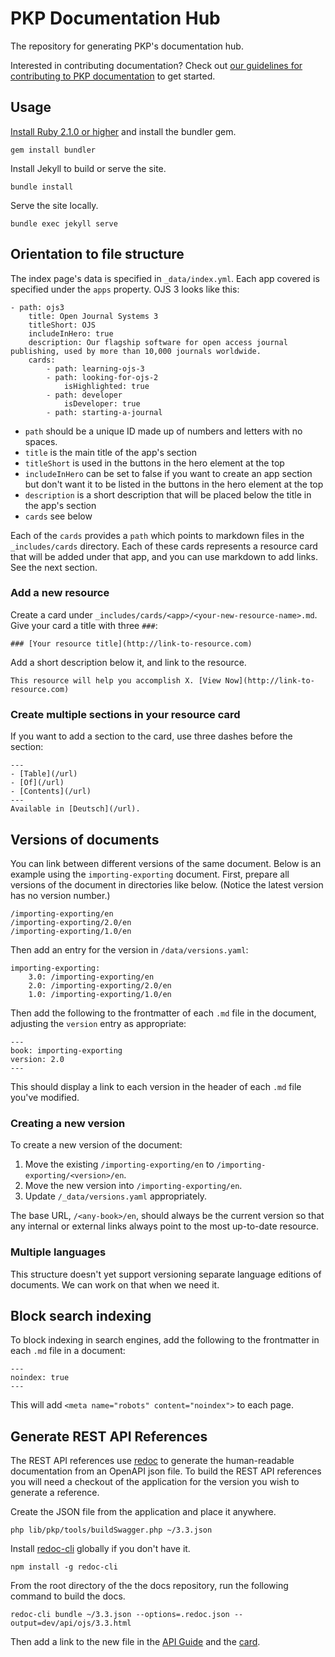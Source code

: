 # PKP Documentation Hub

The repository for generating PKP's documentation hub.

Interested in contributing documentation? Check out [our guidelines for contributing to PKP documentation](https://docs.pkp.sfu.ca/contributing/) to get started.

## Usage

[Install Ruby 2.1.0 or higher](https://www.ruby-lang.org/en/documentation/installation/) and install the bundler gem.

```
gem install bundler
```

Install Jekyll to build or serve the site.

```
bundle install
```

Serve the site locally.

```
bundle exec jekyll serve
```

## Orientation to file structure

The index page's data is specified in `_data/index.yml`. Each app covered is specified under the `apps` property. OJS 3 looks like this:

```
- path: ojs3
	title: Open Journal Systems 3
	titleShort: OJS
	includeInHero: true
	description: Our flagship software for open access journal publishing, used by more than 10,000 journals worldwide.
	cards:
		- path: learning-ojs-3
		- path: looking-for-ojs-2
			isHighlighted: true
		- path: developer
			isDeveloper: true
		- path: starting-a-journal
```

- `path` should be a unique ID made up of numbers and letters with no spaces.
- `title` is the main title of the app's section
- `titleShort` is used in the buttons in the hero element at the top
- `includeInHero` can be set to false if you want to create an app section but don't want it to be listed in the buttons in the hero element at the top
- `description` is a short description that will be placed below the title in the app's section
- `cards` see below

Each of the `cards` provides a `path` which points to markdown files in the `_includes/cards` directory. Each of these cards represents a resource card that will be added under that app, and you can use markdown to add links. See the next section.

### Add a new resource

Create a card under `_includes/cards/<app>/<your-new-resource-name>.md`. Give your card a title with three `###`:

```
### [Your resource title](http://link-to-resource.com)
```

Add a short description below it, and link to the resource.

```
This resource will help you accomplish X. [View Now](http://link-to-resource.com)
```

### Create multiple sections in your resource card

If you want to add a section to the card, use three dashes before the section:

```
---
- [Table](/url)
- [Of](/url)
- [Contents](/url)
---
Available in [Deutsch](/url).
```

## Versions of documents

You can link between different versions of the same document. Below is an example using the `importing-exporting` document. First, prepare all versions of the document in directories like below. (Notice the latest version has no version number.)

```
/importing-exporting/en
/importing-exporting/2.0/en
/importing-exporting/1.0/en
```

Then add an entry for the version in `/data/versions.yaml`:

```
importing-exporting:
	3.0: /importing-exporting/en
	2.0: /importing-exporting/2.0/en
	1.0: /importing-exporting/1.0/en
```

Then add the following to the frontmatter of each `.md` file in the document, adjusting the `version` entry as appropriate:

```
---
book: importing-exporting
version: 2.0
---
```

This should display a link to each version in the header of each `.md` file you've modified.

### Creating a new version

To create a new version of the document:

1. Move the existing `/importing-exporting/en` to `/importing-exporting/<version>/en`.
2. Move the new version into `/importing-exporting/en`.
3. Update `/_data/versions.yaml` appropriately.

The base URL, `/<any-book>/en`, should always be the current version so that any internal or external links always point to the most up-to-date resource.

### Multiple languages

This structure doesn't yet support versioning separate language editions of documents. We can work on that when we need it.

## Block search indexing

To block indexing in search engines, add the following to the frontmatter in each `.md` file in a document:

```
---
noindex: true
---
```

This will add `<meta name="robots" content="noindex">` to each page.

## Generate REST API References

The REST API references use [redoc](https://github.com/Redocly/redoc) to generate the human-readable documentation from an OpenAPI json file. To build the REST API references you will need a checkout of the application for the version you wish to generate a reference.

Create the JSON file from the application and place it anywhere.

```
php lib/pkp/tools/buildSwagger.php ~/3.3.json
```

Install [redoc-cli](https://www.npmjs.com/package/redoc-cli) globally if you don't have it.

```
npm install -g redoc-cli
```

From the root directory of the the docs repository, run the following command to build the docs.

```
redoc-cli bundle ~/3.3.json --options=.redoc.json --output=dev/api/ojs/3.3.html
```

Then add a link to the new file in the [API Guide](./dev/api/index.md) and the [card](./_includes/cards/dev/rest-api.md).
